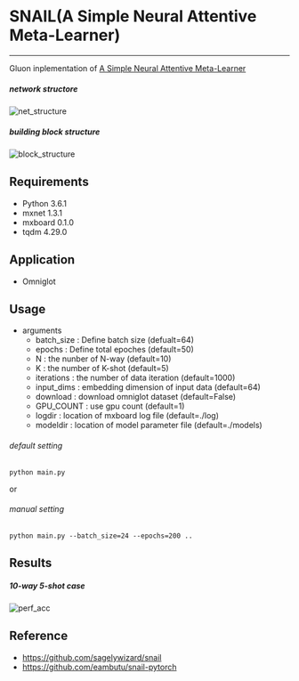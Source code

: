 <!---
  Licensed to the Apache Software Foundation (ASF) under one
  or more contributor license agreements.  See the NOTICE file
  distributed with this work for additional information
  regarding copyright ownership.  The ASF licenses this file
  to you under the Apache License, Version 2.0 (the
  "License"); you may not use this file except in compliance
  with the License.  You may obtain a copy of the License at

    http://www.apache.org/licenses/LICENSE-2.0

  Unless required by applicable law or agreed to in writing,
  software distributed under the License is distributed on an
  "AS IS" BASIS, WITHOUT WARRANTIES OR CONDITIONS OF ANY
  KIND, either express or implied.  See the License for the
  specific language governing permissions and limitations
  under the License.
--->

# SNAIL(A Simple Neural Attentive Meta-Learner)

---

Gluon inplementation of [A Simple Neural Attentive Meta-Learner](https://openreview.net/pdf?id=B1DmUzWAW)

##### network structore
![net_structure](https://github.com/dmlc/web-data/blob/master/mxnet/example/gluon/snail/net_structure.png)

##### building block structure
![block_structure](https://github.com/dmlc/web-data/blob/master/mxnet/example/gluon/snail/blocks.png)

## Requirements
- Python 3.6.1
- mxnet 1.3.1
- mxboard 0.1.0
- tqdm 4.29.0


## Application
-  Omniglot

## Usage

- arguments
  - batch_size : Define batch size (defualt=64)
  - epochs : Define total epoches (default=50)
  - N : the nunber of N-way (default=10)
  - K : the number of K-shot (default=5)
  - iterations : the number of data iteration (default=1000)
  - input_dims : embedding dimension of input data (default=64)
  - download : download omniglot dataset (default=False)
  - GPU_COUNT : use gpu count  (default=1)
  - logdir : location of mxboard log file (default=./log)
  - modeldir : location of model parameter file (default=./models)


###### default setting
```
python main.py
``` 
or

###### manual setting
```
python main.py --batch_size=24 --epochs=200 ..
```

## Results
##### 10-way 5-shot case
![perf_acc](https://github.com/dmlc/web-data/blob/master/mxnet/example/gluon/snail/perf_acc.png)


## Reference
- https://github.com/sagelywizard/snail
- https://github.com/eambutu/snail-pytorch


